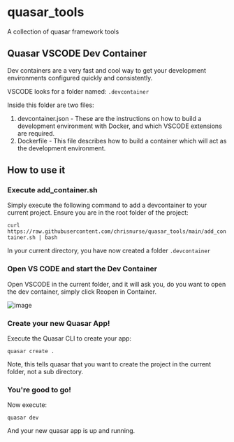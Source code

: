 # quasar_tools

A collection of quasar framework tools


## Quasar VSCODE Dev Container

Dev containers are a very fast and cool way to get your development environments configured quickly and consistently.

VSCODE looks for a folder named:  ```.devcontainer```

Inside this folder are two files:

1. devcontainer.json - These are the instructions on how to build a development environment with Docker, and which VSCODE extensions are required.
2. Dockerfile - This file describes how to build a container which will act as the development environment.


## How to use it

### Execute add_container.sh
Simply execute the following command to add a devcontainer to your current project. Ensure you are in the root folder of the project:

```curl https://raw.githubusercontent.com/chrisnurse/quasar_tools/main/add_container.sh | bash```

In your current directory, you have now created a folder ```.devcontainer```

### Open VS CODE and start the Dev Container
Open VSCODE in the current folder, and it will ask you, do you want to open the dev container, simply click Reopen in Container. 

![image](https://user-images.githubusercontent.com/45703746/148666157-c806f719-47b4-48c0-80e4-80bce2fe825f.png)

### Create your new Quasar App!

Execute the Quasar CLI to create your app:

```quasar create .```

Note, this tells quasar that you want to create the project in the current folder, not a sub directory.

### You're good to go!

Now execute:

```quasar dev```

And your new quasar app is up and running.
